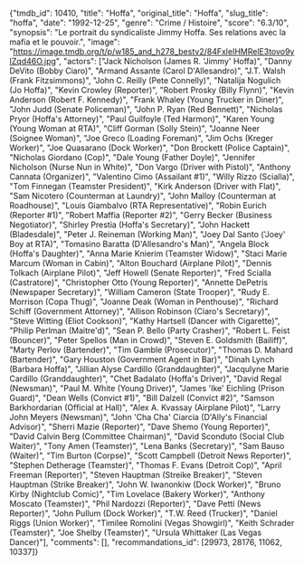 {"tmdb_id": 10410, "title": "Hoffa", "original_title": "Hoffa", "slug_title": "hoffa", "date": "1992-12-25", "genre": "Crime / Histoire", "score": "6.3/10", "synopsis": "Le portrait du syndicaliste Jimmy Hoffa. Ses relations avec la mafia et le pouvoir.", "image": "https://image.tmdb.org/t/p/w185_and_h278_bestv2/84FxleIHMRelE3tovo9yIZqd46O.jpg", "actors": ["Jack Nicholson (James R. 'Jimmy' Hoffa)", "Danny DeVito (Bobby Ciaro)", "Armand Assante (Carol D'Allesandro)", "J.T. Walsh (Frank Fitzsimmons)", "John C. Reilly (Pete Connelly)", "Natalija Nogulich (Jo Hoffa)", "Kevin Crowley (Reporter)", "Robert Prosky (Billy Flynn)", "Kevin Anderson (Robert F. Kennedy)", "Frank Whaley (Young Trucker in Diner)", "John Judd (Senate Policeman)", "John P. Ryan (Red Bennett)", "Nicholas Pryor (Hoffa's Attorney)", "Paul Guilfoyle (Ted Harmon)", "Karen Young (Young Woman at RTA)", "Cliff Gorman (Solly Stein)", "Joanne Neer (Soignee Woman)", "Joe Greco (Loading Foreman)", "Jim Ochs (Kreger Worker)", "Joe Quasarano (Dock Worker)", "Don Brockett (Police Captain)", "Nicholas Giordano (Cop)", "Dale Young (Father Doyle)", "Jennifer Nicholson (Nurse Nun in White)", "Don Vargo (Driver with Pistol)", "Anthony Cannata (Organizer)", "Valentino Cimo (Assailant #1)", "Willy Rizzo (Scialla)", "Tom Finnegan (Teamster President)", "Kirk Anderson (Driver with Flat)", "Sam Nicotero (Counterman at Laundry)", "John Malloy (Counterman at Roadhouse)", "Louis Giambalvo (RTA Representative)", "Robin Eurich (Reporter #1)", "Robert Maffia (Reporter #2)", "Gerry Becker (Business Negotiator)", "Shirley Prestia (Hoffa's Secretary)", "John Hackett (Bladesdale)", "Peter J. Reineman (Working Man)", "Joey Dal Santo ('Joey' Boy at RTA)", "Tomasino Baratta (D'Allesandro's Man)", "Angela Block (Hoffa's Daughter)", "Anna Marie Knierim (Teamster Widow)", "Staci Marie Marcum (Woman in Cabin)", "Alton Bouchard (Airplane Pilot)", "Dennis Tolkach (Airplane Pilot)", "Jeff Howell (Senate Reporter)", "Fred Scialla (Castratore)", "Christopher Otto (Young Reporter)", "Annette DePetris (Newspaper Secretary)", "William Cameron (State Trooper)", "Rudy E. Morrison (Copa Thug)", "Joanne Deak (Woman in Penthouse)", "Richard Schiff (Government Attorney)", "Allison Robinson (Ciaro's Secretary)", "Steve Witting (Eliot Cookson)", "Kathy Hartsell (Dancer with Cigarette)", "Philip Perlman (Maitre'd)", "Sean P. Bello (Party Crasher)", "Robert L. Feist (Bouncer)", "Peter Spellos (Man in Crowd)", "Steven E. Goldsmith (Bailiff)", "Marty Perlov (Bartender)", "Tim Gamble (Prosecutor)", "Thomas D. Mahard (Bartender)", "Gary Houston (Government Agent in Bar)", "Dinah Lynch (Barbara Hoffa)", "Jillian Alyse Cardillo (Granddaughter)", "Jacqulyne Marie Cardillo (Granddaughter)", "Chet Badalato (Hoffa's Driver)", "David Regal (Newsman)", "Paul M. White (Young Driver)", "James 'Ike' Eichling (Prison Guard)", "Dean Wells (Convict #1)", "Bill Dalzell (Convict #2)", "Samson Barkhordarian (Official at Hall)", "Alex A. Kvassay (Airplane Pilot)", "Larry John Meyers (Newsman)", "John 'Cha Cha' Ciarcia (D'Ally's Financial Advisor)", "Sherri Mazie (Reporter)", "Dave Shemo (Young Reporter)", "David Calvin Berg (Committee Chairman)", "David Sconduto (Social Club Waiter)", "Tony Amen (Teamster)", "Lena Banks (Secretary)", "Sam Bauso (Waiter)", "Tim Burton (Corpse)", "Scott Campbell (Detroit News Reporter)", "Stephen Detherage (Teamster)", "Thomas F. Evans (Detroit Cop)", "April Freeman (Reporter)", "Steven Hauptman (Streike Breaker)", "Steven Hauptman (Strike Breaker)", "John W. Iwanonkiw (Dock Worker)", "Bruno Kirby (Nightclub Comic)", "Tim Lovelace (Bakery Worker)", "Anthony Moscato (Teamster)", "Phil Nardozzi (Reporter)", "Dave Petti (News Reporter)", "John Pullum (Dock Worker)", "T.W. Reed (Trucker)", "Daniel Riggs (Union Worker)", "Timilee Romolini (Vegas Showgirl)", "Keith Schrader (Teamster)", "Joe Shelby (Teamster)", "Ursula Whittaker (Las Vegas Dancer)"], "comments": [], "recommandations_id": [29973, 28176, 11062, 10337]}